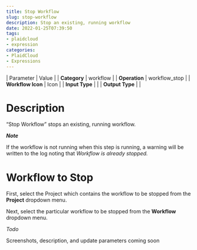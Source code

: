 ```yaml
---
title: Stop Workflow
slug: stop-workflow
description: Stop an existing, running workflow
date: 2022-01-25T07:39:50
tags:
- plaidcloud
- expression
categories:
- PlaidCloud
- Expressions
---
```





| Parameter | Value |
| **Category** | workflow |
| **Operation** | workflow\_stop |
| **Workflow Icon** | Icon |
| **Input Type** |  |
| **Output Type** |  |

# Description


“Stop Workflow” stops an existing, running workflow.



***Note***


If the workflow is not running when this step is running, a warning will be written to the log noting that *Workflow is already stopped.*



# Workflow to Stop


First, select the Project which contains the workflow to be stopped from the **Project** dropdown menu.



Next, select the particular workflow to be stopped from the **Workflow** dropdown menu.



*Todo*


Screenshots, description, and update parameters coming soon

